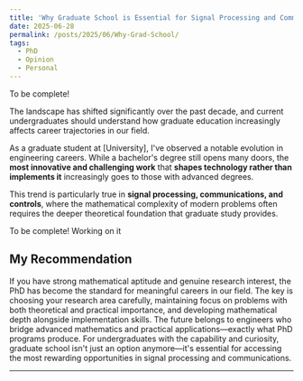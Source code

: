 ```yaml
---
title: 'Why Graduate School is Essential for Signal Processing and Communications Engineers - And Why the PhD Has Become the New Standard'
date: 2025-06-28
permalink: /posts/2025/06/Why-Grad-School/
tags:
  - PhD
  - Opinion
  - Personal
---
```


To be complete! <br>

The landscape has shifted significantly over the past decade, and current undergraduates should understand how graduate education increasingly affects career trajectories in our field.

As a graduate student at [University], I've observed a notable evolution in engineering careers. While a bachelor's degree still opens many doors, the **most innovative and challenging work** that 
**shapes technology rather than implements it** increasingly goes to those with advanced degrees. <br>

This trend is particularly true in **signal processing, communications, and controls**, where the mathematical complexity of modern problems often requires the deeper theoretical foundation that graduate study provides.

To be complete! Working on it <br> 

## My Recommendation
If you have strong mathematical aptitude and genuine research interest, the PhD has become the standard for meaningful careers in our field. The key is choosing your research area carefully, maintaining focus on problems with both theoretical and practical importance, and developing mathematical depth alongside implementation skills.
The future belongs to engineers who bridge advanced mathematics and practical applications—exactly what PhD programs produce. For undergraduates with the capability and curiosity, graduate school isn't just an option anymore—it's essential for accessing the most rewarding opportunities in signal processing and communications.

------